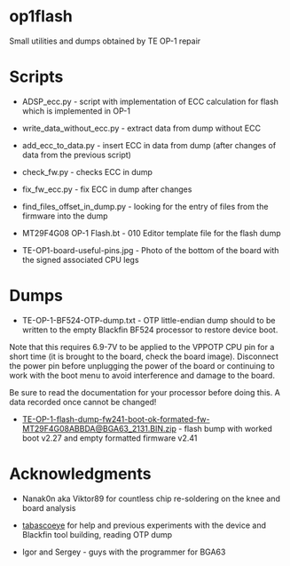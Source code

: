 # op1flash

Small utilities and dumps obtained by TE OP-1 repair

# Scripts

* ADSP_ecc.py - script with implementation of ECC calculation for flash which is implemented in OP-1

* write_data_without_ecc.py - extract data from dump without ECC

* add_ecc_to_data.py  - insert ECC in data from dump (after changes of data from the previous script)

* check_fw.py - checks ECC in dump

* fix_fw_ecc.py - fix ECC in dump after changes

* find_files_offset_in_dump.py - looking for the entry of files from the firmware into the dump

* MT29F4G08 OP-1 Flash.bt - 010 Editor template file for the flash dump

* TE-OP1-board-useful-pins.jpg - Photo of the bottom of the board with the signed associated CPU legs

# Dumps

* TE-OP-1-BF524-OTP-dump.txt - OTP little-endian dump should to be written to the empty Blackfin BF524 processor to restore device boot.

Note that this requires 6.9-7V to be applied to the VPPOTP CPU pin for a short time (it is brought to the board, check the board image). Disconnect the power pin before unplugging the power of the board or continuing to work with the boot menu to avoid interference and damage to the board.

Be sure to read the documentation for your processor before doing this. A data recorded once cannot be changed!

* TE-OP-1-flash-dump-fw241-boot-ok-formated-fw-MT29F4G08ABBDA@BGA63_2131.BIN.zip - flash bump with worked boot v2.27 and empty formatted firmware v2.41

# Acknowledgments

* Nanak0n aka Viktor89 for countless chip re-soldering on the knee and board analysis

* [tabascoeye](https://github.com/tabascoeye) for help and previous experiments with the device and Blackfin tool building, reading OTP dump

* Igor and Sergey - guys with the programmer for BGA63
